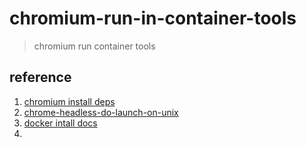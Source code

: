 # chromium-run-in-container-tools
> chromium run container tools


## reference 
1. [chromium install deps](https://chromium.googlesource.com/chromium/src/+/main/build/install-build-deps.sh)
1. [chrome-headless-do-launch-on-unix](https://github.com/puppeteer/puppeteer/blob/main/docs/troubleshooting.md#chrome-headless-doesnt-launch-on-unix)
1. [docker intall docs ](https://docs.docker.com/engine/install/debian/)
1. []()